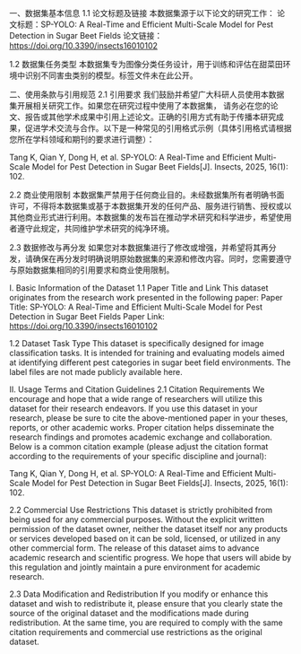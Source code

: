 一、数据集基本信息
1.1 论文标题及链接
本数据集源于以下论文的研究工作：
论文标题：SP-YOLO: A Real-Time and Efficient Multi-Scale Model for Pest Detection in Sugar Beet Fields
论文链接：https://doi.org/10.3390/insects16010102

1.2 数据集任务类型
本数据集专为图像分类任务设计，用于训练和评估在甜菜田环境中识别不同害虫类别的模型。标签文件未在此公开。

二、使用条款与引用规范
2.1 引用要求
我们鼓励并希望广大科研人员使用本数据集开展相关研究工作。如果您在研究过程中使用了本数据集，
请务必在您的论文、报告或其他学术成果中引用上述论文。正确的引用方式有助于传播本研究成果，促进学术交流与合作。以下是一种常见的引用格式示例（具体引用格式请根据您所在学科领域和期刊的要求进行调整）：

Tang K, Qian Y, Dong H, et al. SP-YOLO: A Real-Time and Efficient Multi-Scale Model for Pest Detection in Sugar Beet Fields[J]. Insects, 2025, 16(1): 102.

2.2 商业使用限制
本数据集严禁用于任何商业目的。未经数据集所有者明确书面许可，不得将本数据集或基于本数据集开发的任何产品、服务进行销售、授权或以其他商业形式进行利用。本数据集的发布旨在推动学术研究和科学进步，希望使用者遵守此规定，共同维护学术研究的纯净环境。

2.3 数据修改与再分发
如果您对本数据集进行了修改或增强，并希望将其再分发，请确保在再分发时明确说明原始数据集的来源和修改内容。同时，您需要遵守与原始数据集相同的引用要求和商业使用限制。

I. Basic Information of the Dataset
1.1 Paper Title and Link
This dataset originates from the research work presented in the following paper:
Paper Title: SP-YOLO: A Real-Time and Efficient Multi-Scale Model for Pest Detection in Sugar Beet Fields
Paper Link: https://doi.org/10.3390/insects16010102

1.2 Dataset Task Type
This dataset is specifically designed for image classification tasks. It is intended for training and evaluating models aimed at identifying different pest categories in sugar beet field environments. 
The label files are not made publicly available here.

II. Usage Terms and Citation Guidelines
2.1 Citation Requirements
We encourage and hope that a wide range of researchers will utilize this dataset for their research endeavors. If you use this dataset in your research, 
please be sure to cite the above-mentioned paper in your theses, reports, or other academic works. Proper citation helps disseminate the research findings and promotes academic exchange and collaboration. 
Below is a common citation example (please adjust the citation format according to the requirements of your specific discipline and journal):

Tang K, Qian Y, Dong H, et al. SP-YOLO: A Real-Time and Efficient Multi-Scale Model for Pest Detection in Sugar Beet Fields[J]. Insects, 2025, 16(1): 102.

2.2 Commercial Use Restrictions
This dataset is strictly prohibited from being used for any commercial purposes. Without the explicit written permission of the dataset owner, 
neither the dataset itself nor any products or services developed based on it can be sold, licensed, or utilized in any other commercial form. The release of this dataset 
aims to advance academic research and scientific progress. We hope that users will abide by this regulation and jointly maintain a pure environment for academic research.

2.3 Data Modification and Redistribution
If you modify or enhance this dataset and wish to redistribute it, please ensure that you clearly state the source of the original dataset and the modifications made during redistribution. 
At the same time, you are required to comply with the same citation requirements and commercial use restrictions as the original dataset.

